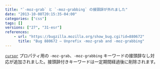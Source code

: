```yaml
---
title: "`-moz-grab` と `-moz-grabbing` の接頭辞が外れました"
date: "2013-10-08T20:15:35-04:00"
categories: ["css"]
tags: []
versions: ["27", "31-esr"]
references:
    - url: "https://bugzilla.mozilla.org/show_bug.cgi?id=880672"
      title: "Bug 880672 – Unprefix -moz-grab and -moz-grabbing"
---
```

[`cursor`](https://developer.mozilla.org/docs/Web/CSS/cursor) プロパティ用の `-moz-grab`、`-moz-grabbing` キーワードの接頭辞なし対応が追加されました。接頭辞付きキーワードは一定期間経過後に削除されます。
